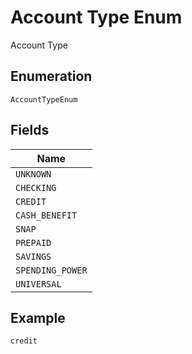 
# Account Type Enum

Account Type

## Enumeration

`AccountTypeEnum`

## Fields

| Name |
|  --- |
| `UNKNOWN` |
| `CHECKING` |
| `CREDIT` |
| `CASH_BENEFIT` |
| `SNAP` |
| `PREPAID` |
| `SAVINGS` |
| `SPENDING_POWER` |
| `UNIVERSAL` |

## Example

```
credit
```

